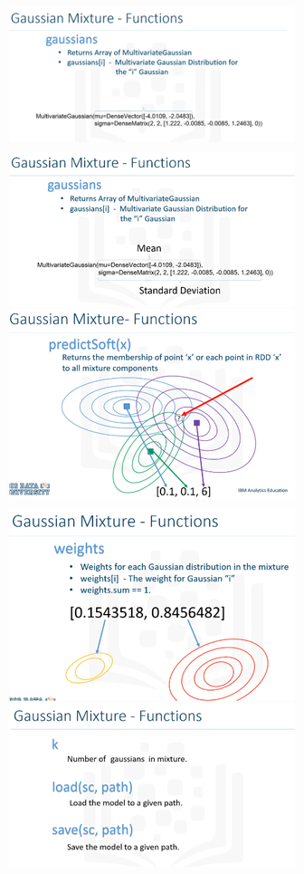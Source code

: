 ![](/assets/gfun1.png)

![](/assets/gfun2.png)![](/assets/gfun4.png)

![](/assets/gfun5.png)![](/assets/gfun6.png)


